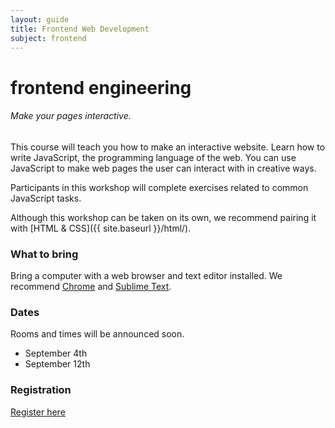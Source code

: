 ```yaml
---
layout: guide
title: Frontend Web Development
subject: frontend
---
```



# frontend engineering

###### Make your pages interactive.

This course will teach you how to make an interactive website. Learn how to write JavaScript, the programming language of the web. You can use JavaScript to make web pages the user can interact with in creative ways.

Participants in this workshop will complete exercises related to common JavaScript tasks.

Although this workshop can be taken on its own, we recommend pairing it with [HTML & CSS]({{ site.baseurl }}/html/).

### What to bring
Bring a computer with a web browser and text editor installed. We recommend [Chrome](https://www.google.com/chrome/browser/) and [Sublime Text](http://www.sublimetext.com/).

### Dates
Rooms and times will be announced soon.

- September 4th
- September 12th

### Registration
[Register here](https://docs.google.com/forms/d/1uuDuLjw7tiJVhwGSLuCla-rRwrCyIZorBuQsjKvvZXQ/viewform)
